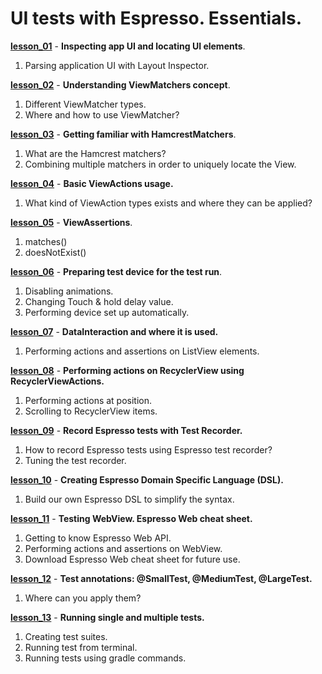 # UI tests with Espresso. Essentials.

****[lesson_01](https://github.com/denyszet/discovering-espresso/tree/master/app/src/androidTest/kotlin/com/example/todoapp/test/essentials/lesson_01_locating_ui_elements)**** - **Inspecting app UI and locating UI elements**.
1. Parsing application UI with Layout Inspector.

****[lesson_02](https://github.com/denyszet/discovering-espresso/tree/master/app/src/androidTest/kotlin/com/example/todoapp/test/essentials/lesson_02_view_matchers)**** - **Understanding ViewMatchers concept**.
1. Different ViewMatcher types.
2. Where and how to use ViewMatcher?

****[lesson_03](https://github.com/denyszet/discovering-espresso/tree/master/app/src/androidTest/kotlin/com/example/todoapp/test/essentials/lesson_04_hamcrest_matchers)**** - **Getting familiar with HamcrestMatchers**.
1. What are the Hamcrest matchers?
2. Combining multiple matchers in order to uniquely locate the View.

****[lesson_04](https://github.com/denyszet/discovering-espresso/tree/master/app/src/androidTest/kotlin/com/example/todoapp/test/essentials/lesson_03_view_actions)**** - **Basic ViewActions usage.**
1. What kind of ViewAction types exists and where they can be applied?

****[lesson_05](https://github.com/denyszet/discovering-espresso/tree/master/app/src/androidTest/kotlin/com/example/todoapp/test/essentials/lesson_05_device_setup)**** - **ViewAssertions**.
1. matches()
2. doesNotExist()

****[lesson_06](https://github.com/denyszet/discovering-espresso/tree/master/app/src/androidTest/kotlin/com/example/todoapp/test/essentials/lesson_05_device_setup)**** - **Preparing test device for the test run**.
1. Disabling animations.
2. Changing Touch & hold delay value.
3. Performing device set up automatically.

****[lesson_07](https://github.com/denyszet/discovering-espresso/tree/master/app/src/androidTest/kotlin/com/example/todoapp/test/essentials/lesson_06_data_interaction)**** - **DataInteraction and where it is used.**
1. Performing actions and assertions on ListView elements.

****[lesson_08](https://github.com/denyszet/discovering-espresso/tree/master/app/src/androidTest/kotlin/com/example/todoapp/test/essentials/lesson_07_recyclerview_actions)**** - **Performing actions on RecyclerView using RecyclerViewActions.**
1. Performing actions at position.
2. Scrolling to RecyclerView items.

****[lesson_09](https://github.com/denyszet/discovering-espresso/tree/master/app/src/androidTest/kotlin/com/example/todoapp/test/essentials/lesson_10_test_recorder)**** - **Record Espresso tests with Test Recorder.**
1. How to record Espresso tests using Espresso test recorder?
2. Tuning the test recorder.

****[lesson_10](https://github.com/denyszet/discovering-espresso/tree/master/app/src/androidTest/kotlin/com/example/todoapp/test/essentials/lesson_11_kotlin_espressodsl)**** - **Creating Espresso Domain Specific Language (DSL).**
1. Build our own Espresso DSL to simplify the syntax. 

****[lesson_11](https://github.com/denyszet/discovering-espresso/tree/master/app/src/androidTest/kotlin/com/example/todoapp/test/essentials/lesson_12_espresso_web)**** - **Testing WebView. Espresso Web cheat sheet.**
1. Getting to know Espresso Web API.
2. Performing actions and assertions on WebView.
3. Download Espresso Web cheat sheet for future use.

****[lesson_12](https://github.com/denyszet/discovering-espresso/tree/master/app/src/androidTest/kotlin/com/example/todoapp/test/essentials/lesson_13_running_tests)**** - **Test annotations: @SmallTest, @MediumTest, @LargeTest.**
1. Where can you apply them?

****[lesson_13](https://github.com/denyszet/discovering-espresso/tree/master/app/src/androidTest/kotlin/com/example/todoapp/test/essentials/lesson_15_shell_commands)**** - **Running single and multiple tests.**
1. Creating test suites.
2. Running test from terminal.
3. Running tests using gradle commands.
